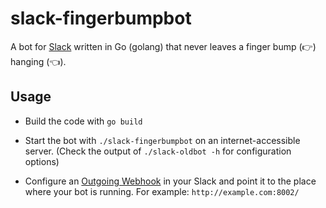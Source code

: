 slack-fingerbumpbot
=======

A bot for [Slack](https://slack.com) written in Go (golang) that never leaves a finger bump (:point_right:) hanging (:point_left:).

Usage
-----

* Build the code with `go build`

* Start the bot with `./slack-fingerbumpbot` on an internet-accessible server. (Check the output of `./slack-oldbot -h` for configuration options)

* Configure an [Outgoing Webhook](https://my.slack.com/services/new/outgoing-webhook) in your Slack and point it to the place where your bot is running. For example: `http://example.com:8002/`
